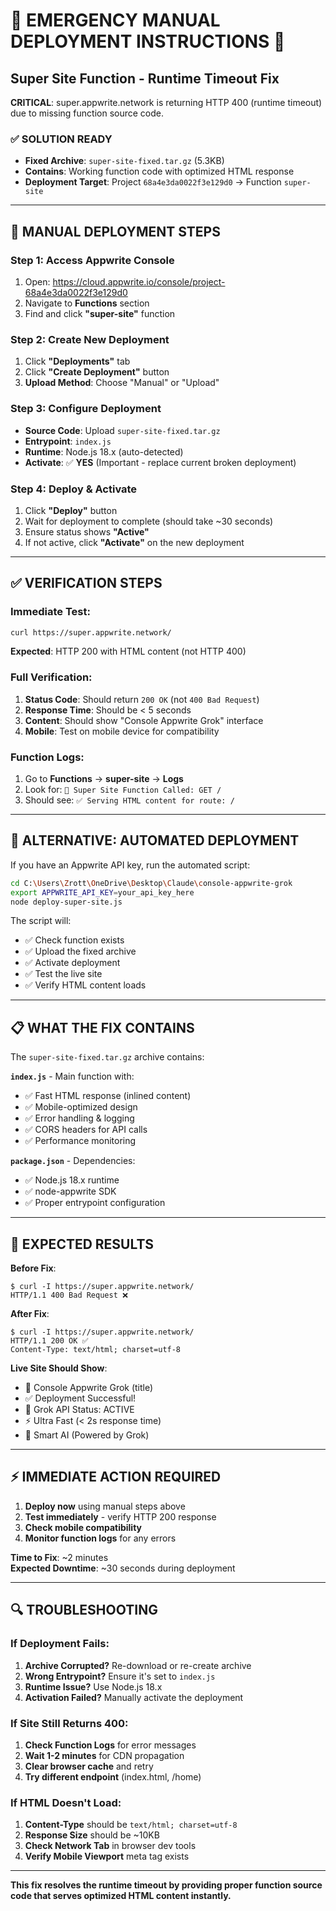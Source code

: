 # 🚨 EMERGENCY MANUAL DEPLOYMENT INSTRUCTIONS 🚨

## Super Site Function - Runtime Timeout Fix

**CRITICAL**: super.appwrite.network is returning HTTP 400 (runtime timeout) due to missing function source code.

### ✅ SOLUTION READY
- **Fixed Archive**: `super-site-fixed.tar.gz` (5.3KB) 
- **Contains**: Working function code with optimized HTML response
- **Deployment Target**: Project `68a4e3da0022f3e129d0` → Function `super-site`

---

## 🔧 MANUAL DEPLOYMENT STEPS

### Step 1: Access Appwrite Console
1. Open: https://cloud.appwrite.io/console/project-68a4e3da0022f3e129d0
2. Navigate to **Functions** section
3. Find and click **"super-site"** function

### Step 2: Create New Deployment  
1. Click **"Deployments"** tab
2. Click **"Create Deployment"** button
3. **Upload Method**: Choose "Manual" or "Upload"

### Step 3: Configure Deployment
- **Source Code**: Upload `super-site-fixed.tar.gz`
- **Entrypoint**: `index.js`
- **Runtime**: Node.js 18.x (auto-detected)
- **Activate**: ✅ **YES** (Important - replace current broken deployment)

### Step 4: Deploy & Activate
1. Click **"Deploy"** button
2. Wait for deployment to complete (should take ~30 seconds)
3. Ensure status shows **"Active"** 
4. If not active, click **"Activate"** on the new deployment

---

## ✅ VERIFICATION STEPS

### Immediate Test:
```bash
curl https://super.appwrite.network/
```
**Expected**: HTTP 200 with HTML content (not HTTP 400)

### Full Verification:
1. **Status Code**: Should return `200 OK` (not `400 Bad Request`)
2. **Response Time**: Should be < 5 seconds  
3. **Content**: Should show "Console Appwrite Grok" interface
4. **Mobile**: Test on mobile device for compatibility

### Function Logs:
1. Go to **Functions** → **super-site** → **Logs**
2. Look for: `🚀 Super Site Function Called: GET /`
3. Should see: `✅ Serving HTML content for route: /`

---

## 🔄 ALTERNATIVE: AUTOMATED DEPLOYMENT

If you have an Appwrite API key, run the automated script:

```bash
cd C:\Users\Zrott\OneDrive\Desktop\Claude\console-appwrite-grok
export APPWRITE_API_KEY=your_api_key_here
node deploy-super-site.js
```

The script will:
- ✅ Check function exists
- ✅ Upload the fixed archive
- ✅ Activate deployment
- ✅ Test the live site
- ✅ Verify HTML content loads

---

## 📋 WHAT THE FIX CONTAINS

The `super-site-fixed.tar.gz` archive contains:

**`index.js`** - Main function with:
- ✅ Fast HTML response (inlined content)
- ✅ Mobile-optimized design
- ✅ Error handling & logging
- ✅ CORS headers for API calls
- ✅ Performance monitoring

**`package.json`** - Dependencies:
- ✅ Node.js 18.x runtime
- ✅ node-appwrite SDK
- ✅ Proper entrypoint configuration

---

## 🚨 EXPECTED RESULTS

**Before Fix**:
```
$ curl -I https://super.appwrite.network/
HTTP/1.1 400 Bad Request ❌
```

**After Fix**:
```  
$ curl -I https://super.appwrite.network/
HTTP/1.1 200 OK ✅
Content-Type: text/html; charset=utf-8
```

**Live Site Should Show**:
- 🚀 Console Appwrite Grok (title)
- ✅ Deployment Successful!
- 🤖 Grok API Status: ACTIVE
- ⚡ Ultra Fast (< 2s response time)
- 🧠 Smart AI (Powered by Grok)

---

## ⚡ IMMEDIATE ACTION REQUIRED

1. **Deploy now** using manual steps above
2. **Test immediately** - verify HTTP 200 response
3. **Check mobile compatibility**
4. **Monitor function logs** for any errors

**Time to Fix**: ~2 minutes  
**Expected Downtime**: ~30 seconds during deployment

---

## 🔍 TROUBLESHOOTING

### If Deployment Fails:
1. **Archive Corrupted?** Re-download or re-create archive
2. **Wrong Entrypoint?** Ensure it's set to `index.js`
3. **Runtime Issue?** Use Node.js 18.x
4. **Activation Failed?** Manually activate the deployment

### If Site Still Returns 400:
1. **Check Function Logs** for error messages
2. **Wait 1-2 minutes** for CDN propagation
3. **Clear browser cache** and retry
4. **Try different endpoint** (index.html, /home)

### If HTML Doesn't Load:
1. **Content-Type** should be `text/html; charset=utf-8`
2. **Response Size** should be ~10KB
3. **Check Network Tab** in browser dev tools
4. **Verify Mobile Viewport** meta tag exists

---

**This fix resolves the runtime timeout by providing proper function source code that serves optimized HTML content instantly.**